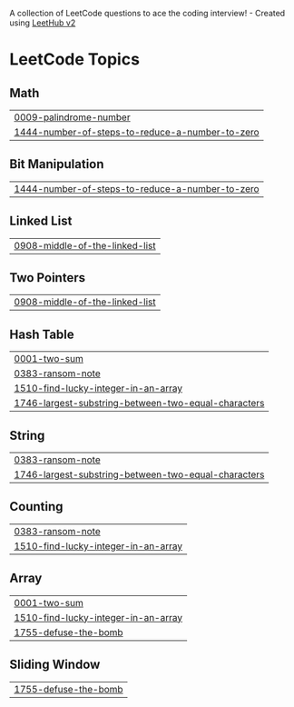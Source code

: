 A collection of LeetCode questions to ace the coding interview! - Created using [LeetHub v2](https://github.com/arunbhardwaj/LeetHub-2.0)
<!---LeetCode Topics Start-->
# LeetCode Topics
## Math
|  |
| ------- |
| [0009-palindrome-number](https://github.com/jackflaggg/LeetCode/tree/master/0009-palindrome-number) |
| [1444-number-of-steps-to-reduce-a-number-to-zero](https://github.com/jackflaggg/LeetCode/tree/master/1444-number-of-steps-to-reduce-a-number-to-zero) |
## Bit Manipulation
|  |
| ------- |
| [1444-number-of-steps-to-reduce-a-number-to-zero](https://github.com/jackflaggg/LeetCode/tree/master/1444-number-of-steps-to-reduce-a-number-to-zero) |
## Linked List
|  |
| ------- |
| [0908-middle-of-the-linked-list](https://github.com/jackflaggg/LeetCode/tree/master/0908-middle-of-the-linked-list) |
## Two Pointers
|  |
| ------- |
| [0908-middle-of-the-linked-list](https://github.com/jackflaggg/LeetCode/tree/master/0908-middle-of-the-linked-list) |
## Hash Table
|  |
| ------- |
| [0001-two-sum](https://github.com/jackflaggg/LeetCode/tree/master/0001-two-sum) |
| [0383-ransom-note](https://github.com/jackflaggg/LeetCode/tree/master/0383-ransom-note) |
| [1510-find-lucky-integer-in-an-array](https://github.com/jackflaggg/LeetCode/tree/master/1510-find-lucky-integer-in-an-array) |
| [1746-largest-substring-between-two-equal-characters](https://github.com/jackflaggg/LeetCode/tree/master/1746-largest-substring-between-two-equal-characters) |
## String
|  |
| ------- |
| [0383-ransom-note](https://github.com/jackflaggg/LeetCode/tree/master/0383-ransom-note) |
| [1746-largest-substring-between-two-equal-characters](https://github.com/jackflaggg/LeetCode/tree/master/1746-largest-substring-between-two-equal-characters) |
## Counting
|  |
| ------- |
| [0383-ransom-note](https://github.com/jackflaggg/LeetCode/tree/master/0383-ransom-note) |
| [1510-find-lucky-integer-in-an-array](https://github.com/jackflaggg/LeetCode/tree/master/1510-find-lucky-integer-in-an-array) |
## Array
|  |
| ------- |
| [0001-two-sum](https://github.com/jackflaggg/LeetCode/tree/master/0001-two-sum) |
| [1510-find-lucky-integer-in-an-array](https://github.com/jackflaggg/LeetCode/tree/master/1510-find-lucky-integer-in-an-array) |
| [1755-defuse-the-bomb](https://github.com/jackflaggg/LeetCode/tree/master/1755-defuse-the-bomb) |
## Sliding Window
|  |
| ------- |
| [1755-defuse-the-bomb](https://github.com/jackflaggg/LeetCode/tree/master/1755-defuse-the-bomb) |
<!---LeetCode Topics End-->